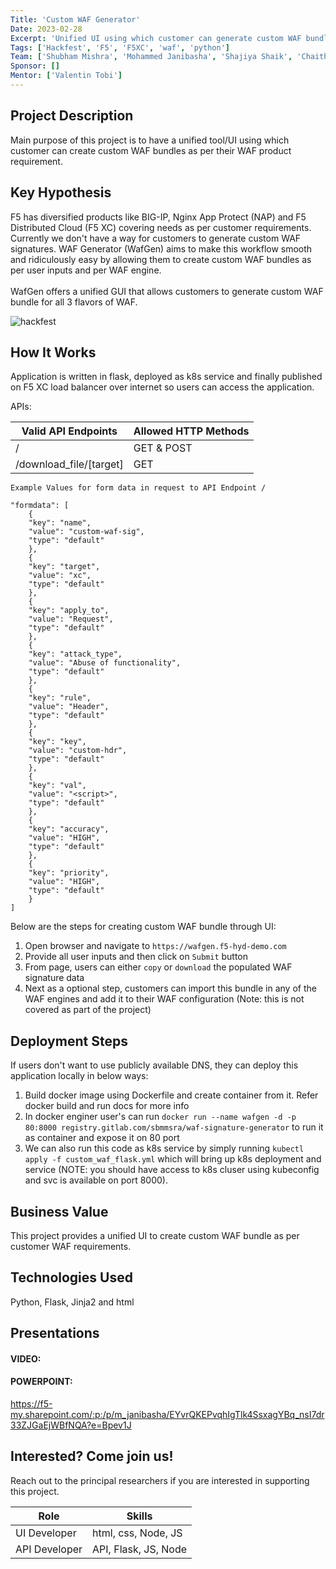 ```yaml
---
Title: 'Custom WAF Generator'
Date: 2023-02-28
Excerpt: 'Unified UI using which customer can generate custom WAF bundle.'
Tags: ['Hackfest', 'F5', 'F5XC', 'waf', 'python']
Team: ['Shubham Mishra', 'Mohammed Janibasha', 'Shajiya Shaik', 'Chaithanya Dileep']
Sponsor: []
Mentor: ['Valentin Tobi']
---
```

## Project Description

Main purpose of this project is to have a unified tool/UI using which customer can create custom WAF bundles as per their WAF product requirement.

## Key Hypothesis
F5 has diversified products like BIG-IP, Nginx App Protect (NAP) and F5 Distributed Cloud (F5 XC) covering needs as per customer requirements. Currently we don't have a way for customers to generate custom WAF signatures. WAF Generator (WafGen) aims to make this workflow smooth and ridiculously easy by allowing them to create custom WAF bundles as per user inputs and per WAF engine. </br>
</br>
WafGen offers a unified GUI that allows customers to generate custom WAF bundle for all 3 flavors of WAF.

![hackfest](https://user-images.githubusercontent.com/6093830/221343325-1a25e8cb-ff30-4a05-af87-74fe2d00d6a7.JPG)


## How It Works

Application is written in flask, deployed as k8s service and finally published on F5 XC load balancer over internet so users can access the application.

APIs:
  
| Valid API Endpoints  | Allowed HTTP Methods                                                               |
| ------ | ------------------------------------------------------------------------- |
| /                        | GET & POST |
| /download_file/[target]  | GET |

```
Example Values for form data in request to API Endpoint /

"formdata": [
	{
	"key": "name",
	"value": "custom-waf-sig",
	"type": "default"
	},
	{
	"key": "target",
	"value": "xc",
	"type": "default"
	},	
	{
	"key": "apply_to",
	"value": "Request",
	"type": "default"
	},
	{
	"key": "attack_type",
	"value": "Abuse of functionality",
	"type": "default"
	},
	{
	"key": "rule",
	"value": "Header",
	"type": "default"
	},
	{
	"key": "key",
	"value": "custom-hdr",
	"type": "default"
	},
	{
	"key": "val",
	"value": "<script>",
	"type": "default"
	},
	{
	"key": "accuracy",
	"value": "HIGH",
	"type": "default"
	},
	{
	"key": "priority",
	"value": "HIGH",
	"type": "default"	
	}
]
  ```

Below are the steps for creating custom WAF bundle through UI:
1. Open browser and navigate to `https://wafgen.f5-hyd-demo.com`
2. Provide all user inputs and then click on `Submit` button 
3. From page, users can either `copy` or `download` the populated WAF signature data
4. Next as a optional step, customers can import this bundle in any of the WAF engines and add it to their WAF configuration (Note: this is not covered as part of the project)


## Deployment Steps
If users don't want to use publicly available DNS, they can deploy this application locally in below ways:
1. Build docker image using Dockerfile and create container from it. Refer docker build and run docs for more info
2. In docker enginer user's can run `docker run --name wafgen -d -p 80:8000 registry.gitlab.com/sbmmsra/waf-signature-generator` to run it as container and expose it on 80 port
3. We can also run this code as k8s service by simply running `kubectl apply -f custom_waf_flask.yml` which will bring up k8s deployment and service (NOTE: you should have access to k8s cluser using kubeconfig and svc is available on port 8000).

## Business Value

This project provides a unified UI to create custom WAF bundle as per customer WAF requirements.

## Technologies Used

Python, Flask, Jinja2 and html

## Presentations

#### VIDEO:



#### POWERPOINT:
https://f5-my.sharepoint.com/:p:/p/m_janibasha/EYvrQKEPvqhIgTlk4SsxagYBq_nsI7dr33ZJGaEjWBfNQA?e=Bpev1J


## Interested? Come join us!

Reach out to the principal researchers if you are interested in supporting this project.

| Role   | Skills                                                               |
| ------ | ------------------------------------------------------------------------- |
| UI Developer  | html, css, Node, JS |
| API Developer  | API, Flask, JS, Node |
